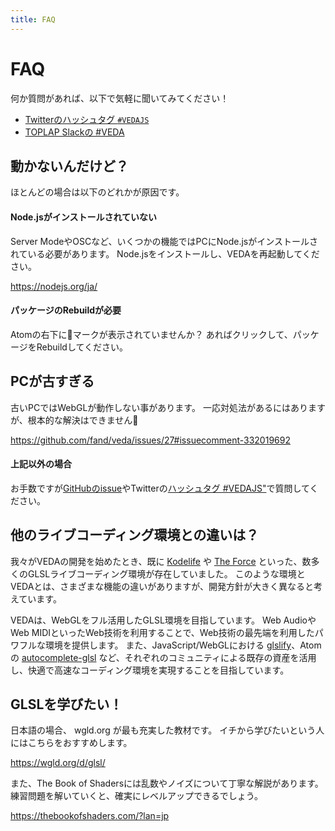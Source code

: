 ```yaml
---
title: FAQ
---
```

# FAQ

何か質問があれば、以下で気軽に聞いてみてください！

- <a href="https://twitter.com/search?f=tweets&q=%23vedajs&src=typd" target="\_blank">Twitterのハッシュタグ `#VEDAJS`</a>
- <a href="https://toplap.org/toplap-on-slack/" target="\_blank">TOPLAP Slackの \#VEDA</a>


## 動かないんだけど？

ほとんどの場合は以下のどれかが原因です。

#### Node.jsがインストールされていない

Server ModeやOSCなど、いくつかの機能ではPCにNode.jsがインストールされている必要があります。
Node.jsをインストールし、VEDAを再起動してください。

https://nodejs.org/ja/

#### パッケージのRebuildが必要

Atomの右下に🐞マークが表示されていませんか？
あればクリックして、パッケージをRebuildしてください。


## PCが古すぎる

古いPCではWebGLが動作しない事があります。
一応対処法があるにはありますが、根本的な解決はできません🙇

https://github.com/fand/veda/issues/27#issuecomment-332019692


#### 上記以外の場合

お手数ですが<a target="\_blank" href="https://github.com/fand/veda/issues">GitHubのissue</a>やTwitterの<a target="\_blank" href="https://twitter.com/search?f=tweets&q=%23vedajs&src=typd">ハッシュタグ \#VEDAJS"</a>で質問してください。


## 他のライブコーディング環境との違いは？

我々がVEDAの開発を始めたとき、既に [Kodelife](https://hexler.net/software/kodelife) や [The Force](http://shawnlawson.github.io/The_Force/) といった、数多くのGLSLライブコーディング環境が存在していました。
このような環境とVEDAとは、さまざまな機能の違いがありますが、開発方針が大きく異なると考えています。

VEDAは、WebGLをフル活用したGLSL環境を目指しています。
Web AudioやWeb MIDIといったWeb技術を利用することで、Web技術の最先端を利用したパワフルな環境を提供します。
また、JavaScript/WebGLにおける [glslify](https://github.com/stackgl/glslify)、Atomの [autocomplete-glsl](https://atom.io/packages/autocomplete-glsl) など、それぞれのコミュニティによる既存の資産を活用し、快適で高速なコーディング環境を実現することを目指しています。


## GLSLを学びたい！

日本語の場合、 wgld.org が最も充実した教材です。
イチから学びたいという人にはこちらをおすすめします。

https://wgld.org/d/glsl/

また、The Book of Shadersには乱数やノイズについて丁寧な解説があります。
練習問題を解いていくと、確実にレベルアップできるでしょう。

https://thebookofshaders.com/?lan=jp
